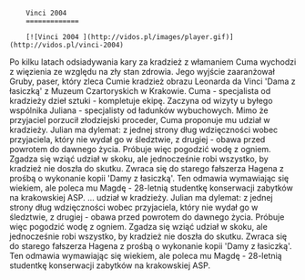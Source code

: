 
        Vinci 2004 
        =============
        
        [![Vinci 2004 ](http://vidos.pl/images/player.gif)](http://vidos.pl/vinci-2004)
        
        
 Po kilku latach odsiadywania kary za kradzież z włamaniem Cuma wychodzi z więzienia ze względu na zły stan zdrowia. Jego wyjście zaaranżował Gruby, paser, który zleca Cumie kradzież obrazu Leonarda da Vinci 'Dama z łasiczką' z Muzeum Czartoryskich w Krakowie. Cuma - specjalista od kradzieży dzieł sztuki - kompletuje ekipę. Zaczyna od wizyty u byłego wspólnika Juliana - specjalisty od ładunków wybuchowych. Mimo że przyjaciel porzucił złodziejski proceder, Cuma proponuje mu udział w kradzieży. Julian ma dylemat: z jednej strony dług wdzięczności wobec przyjaciela, który nie wydał go w śledztwie, z drugiej - obawa przed powrotem do dawnego życia. Próbuje więc pogodzić wodę z ogniem. Zgadza się wziąć udział w skoku, ale jednocześnie robi wszystko, by kradzież nie doszła do skutku. Zwraca się do starego fałszerza Hagena z prośbą o wykonanie kopii 'Damy z łasiczką'. Ten odmawia wymawiając się wiekiem, ale poleca mu Magdę - 28-letnią studentkę konserwacji zabytków na krakowskiej ASP.   ... udział w kradzieży. Julian ma dylemat: z jednej strony dług wdzięczności wobec przyjaciela, który nie wydał go w śledztwie, z drugiej - obawa przed powrotem do dawnego życia. Próbuje więc pogodzić wodę z ogniem. Zgadza się wziąć udział w skoku, ale jednocześnie robi wszystko, by kradzież nie doszła do skutku. Zwraca się do starego fałszerza Hagena z prośbą o wykonanie kopii 'Damy z łasiczką'. Ten odmawia wymawiając się wiekiem, ale poleca mu Magdę - 28-letnią studentkę konserwacji zabytków na krakowskiej ASP.
    